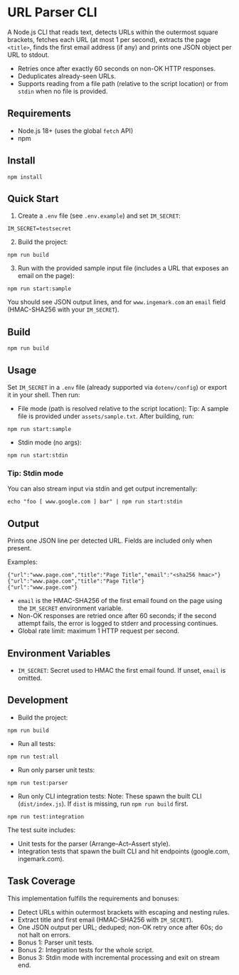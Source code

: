 # URL Parser CLI

A Node.js CLI that reads text, detects URLs within the outermost square brackets, fetches each URL (at most 1 per second), extracts the page `<title>`, finds the first email address (if any) and prints one JSON object per URL to stdout.

- Retries once after exactly 60 seconds on non-OK HTTP responses.
- Deduplicates already-seen URLs.
- Supports reading from a file path (relative to the script location) or from `stdin` when no file is provided.

## Requirements

- Node.js 18+ (uses the global `fetch` API)
- npm

## Install

```
npm install
```

## Quick Start

1. Create a `.env` file (see `.env.example`) and set `IM_SECRET`:

```
IM_SECRET=testsecret
```

2. Build the project:

```
npm run build
```

3. Run with the provided sample input file (includes a URL that exposes an email on the page):

```
npm run start:sample
```

You should see JSON output lines, and for `www.ingemark.com` an `email` field (HMAC-SHA256 with your `IM_SECRET`).

## Build

```
npm run build
```

## Usage

Set `IM_SECRET` in a `.env` file (already supported via `dotenv/config`) or export it in your shell. Then run:

- File mode (path is resolved relative to the script location):
  Tip: A sample file is provided under `assets/sample.txt`. After building, run:

```
npm run start:sample
```

- Stdin mode (no args):

```
npm run start:stdin
```

### Tip: Stdin mode

You can also stream input via stdin and get output incrementally:

```
echo "foo [ www.google.com ] bar" | npm run start:stdin
```

## Output

Prints one JSON line per detected URL. Fields are included only when present.

Examples:

```
{"url":"www.page.com","title":"Page Title","email":"<sha256 hmac>"}
{"url":"www.page.com","title":"Page Title"}
{"url":"www.page.com"}
```

- `email` is the HMAC-SHA256 of the first email found on the page using the `IM_SECRET` environment variable.
- Non-OK responses are retried once after 60 seconds; if the second attempt fails, the error is logged to stderr and processing continues.
- Global rate limit: maximum 1 HTTP request per second.

## Environment Variables

- `IM_SECRET`: Secret used to HMAC the first email found. If unset, `email` is omitted.

## Development

- Build the project:

```
npm run build
```

- Run all tests:

```
npm run test:all
```

- Run only parser unit tests:

```
npm run test:parser
```

- Run only CLI integration tests:
  Note: These spawn the built CLI (`dist/index.js`). If `dist` is missing, run `npm run build` first.

```
npm run test:integration
```

The test suite includes:

- Unit tests for the parser (Arrange–Act–Assert style).
- Integration tests that spawn the built CLI and hit endpoints (google.com, ingemark.com).

## Task Coverage

This implementation fulfills the requirements and bonuses:

- Detect URLs within outermost brackets with escaping and nesting rules.
- Extract title and first email (HMAC-SHA256 with `IM_SECRET`).
- One JSON output per URL; deduped; non-OK retry once after 60s; do not halt on errors.
- Bonus 1: Parser unit tests.
- Bonus 2: Integration tests for the whole script.
- Bonus 3: Stdin mode with incremental processing and exit on stream end.
